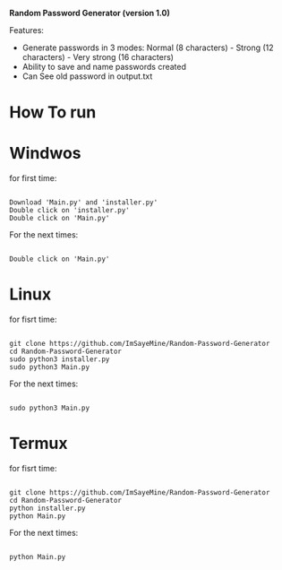 __Random Password Generator (version 1.0)__

Features:
- Generate passwords in 3 modes: Normal (8 characters) - Strong (12 characters) - Very strong (16 characters)
- Ability to save and name passwords created
- Can See old password in output.txt


# How To run 
# Windwos 
for first time:
<pre><code>
Download 'Main.py' and 'installer.py'
Double click on 'installer.py'
Double click on 'Main.py'
</code></pre>
For the next times:
<pre><code>
Double click on 'Main.py'
</code></pre>


# Linux 
for fisrt time:
<pre><code>
git clone https://github.com/ImSayeMine/Random-Password-Generator
cd Random-Password-Generator
sudo python3 installer.py
sudo python3 Main.py
</code></pre>
For the next times:
<pre><code>
sudo python3 Main.py
</code></pre>


# Termux 
for fisrt time:
<pre><code>
git clone https://github.com/ImSayeMine/Random-Password-Generator
cd Random-Password-Generator
python installer.py
python Main.py
</code></pre>
For the next times:
<pre><code>
python Main.py
</code></pre>
